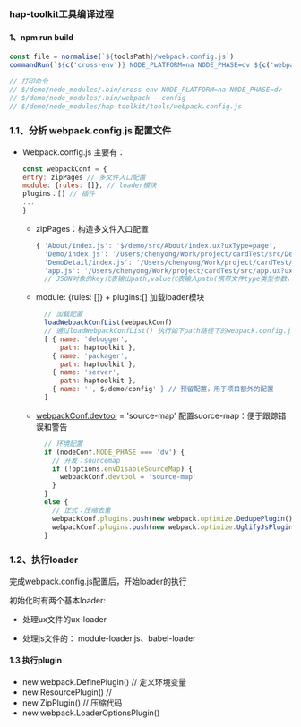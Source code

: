 ###  hap-toolkit工具编译过程



#### 1、npm run build

```javascript
const file = normalise(`${toolsPath}/webpack.config.js`)
commandRun(`${c('cross-env')} NODE_PLATFORM=na NODE_PHASE=dv ${c('webpack')} --config ${file}`)

// 打印命令
// $/demo/node_modules/.bin/cross-env NODE_PLATFORM=na NODE_PHASE=dv 
// $/demo/node_modules/.bin/webpack --config 
// $/demo/node_modules/hap-toolkit/tools/webpack.config.js
```



### 1.1、分析 webpack.config.js 配置文件 

- Webpack.config.js 主要有： 

    ```javascript
    const webpackConf = {
    entry: zipPages // 多文件入口配置
    module: {rules: []}, // loader模块
    plugins：[] // 插件
    ...
    }
    ```

    * zipPages：构造多文件入口配置

      ```javascript
      { 'About/index.js': '$/demo/src/About/index.ux?uxType=page',
        'Demo/index.js': '/Users/chenyong/Work/project/cardTest/src/Demo/index.ux?uxType=page',
        'DemoDetail/index.js': '/Users/chenyong/Work/project/cardTest/src/DemoDetail/index.ux?uxType=page',
        'app.js': '/Users/chenyong/Work/project/cardTest/src/app.ux?uxType=app' }
        // JSON对象的key代表输出path,value代表输入path(携带文件type类型参数，留作后面使用)
      ```

    * module: {rules: []} + plugins:[] 加载loader模块

      ```javascript
        // 加载配置
        loadWebpackConfList(webpackConf)
        // 通过loadWebpackConfList() 执行如下path路径下的webpack.config.js的postHook方法，收集添加loader和plugin
        [ { name: 'debugger',
            path: haptoolkit },
          { name: 'packager',
            path: haptoolkit },
          { name: 'server',
            path: haptoolkit },
          { name: '', $/demo/config' } // 预留配置，用于项目额外的配置
        ]
      ```

    * [webpackConf.devtool](https://webpack.docschina.org/configuration/devtool) = 'source-map' 配置suorce-map：便于跟踪错误和警告

      ```javascript
        // 环境配置
        if (nodeConf.NODE_PHASE === 'dv') {
          // 开发：sourcemap
          if (!options.envDisableSourceMap) {
            webpackConf.devtool = 'source-map'
          }
        }
        else {
          // 正式：压缩去重
          webpackConf.plugins.push(new webpack.optimize.DedupePlugin())
          webpackConf.plugins.push(new webpack.optimize.UglifyJsPlugin())
        }
      ```



###  1.2、执行loader

完成webpack.config.js配置后，开始loader的执行

初始化时有两个基本loader: 

* 处理ux文件的ux-loader

* 处理js文件的： module-loader.js、babel-loader



#### 1.3 执行plugin

* new webpack.DefinePlugin() // 定义环境变量
* new ResourcePlugin()   // 
* new ZipPlugin() // 压缩代码
* new webpack.LoaderOptionsPlugin()